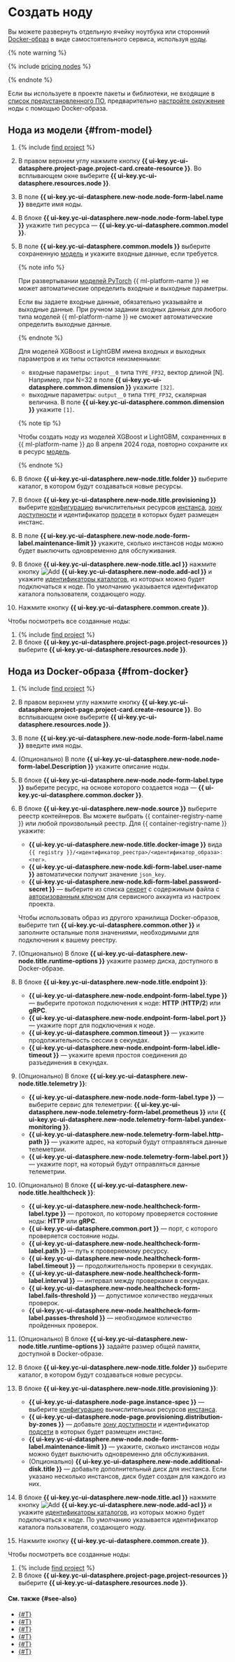 # Создать ноду

Вы можете развернуть отдельную ячейку ноутбука или сторонний [Docker-образ](../../../container-registry/concepts/docker-image.md) в виде самостоятельного сервиса, используя [ноды](../../concepts/resource-model.md#resources).

{% note warning %}

{% include [pricing nodes](../../../_includes/datasphere/nodes-pricing-warn.md) %}

{% endnote %}

Если вы используете в проекте пакеты и библиотеки, не входящие в [список предустановленного ПО](../../concepts/preinstalled-packages.md), предварительно [настройте окружение](node-customization.md) ноды с помощью Docker-образа.

## Нода из модели {#from-model}


1. {% include [find project](../../../_includes/datasphere/ui-find-project.md) %}
1. В правом верхнем углу нажмите кнопку **{{ ui-key.yc-ui-datasphere.project-page.project-card.create-resource }}**. Во всплывающем окне выберите **{{ ui-key.yc-ui-datasphere.resources.node }}**.
1. В поле **{{ ui-key.yc-ui-datasphere.new-node.node-form-label.name }}** введите имя ноды.
1. В блоке **{{ ui-key.yc-ui-datasphere.new-node.node-form-label.type }}** укажите тип ресурса — **{{ ui-key.yc-ui-datasphere.common.model }}**.
1. В поле **{{ ui-key.yc-ui-datasphere.common.models }}** выберите сохраненную [модель](../../concepts/models/index.md) и укажите входные данные, если требуется.

   {% note info %}

   При развертывании [моделей PyTorch](../../concepts/models/index.md#supported-types) {{ ml-platform-name }} не может автоматические определить входные и выходные параметры.

   Если вы задаете входные данные, обязательно указывайте и выходные данные. При ручном задании входных данных для любого типа моделей {{ ml-platform-name }} не сможет автоматические определить выходные данные.

   {% endnote %}

   Для моделей XGBoost и LightGBM имена входных и выходных параметров и их типы остаются неизменными: 
   * входные параметры: `input__0` типа `TYPE_FP32`, вектор длиной [N]. Например, при N=32 в поле **{{ ui-key.yc-ui-datasphere.common.dimension }}** укажите `[32]`. 
   * выходные параметры: `output__0` типа `TYPE_FP32`, скалярная величина. В поле **{{ ui-key.yc-ui-datasphere.common.dimension }}** укажите `[1]`.
   
   {% note tip %}
   
   Чтобы создать ноду из моделей XGBoost и LightGBM, сохраненных в {{ ml-platform-name }} до 8 апреля 2024 года, повторно сохраните их в ресурс [модель](../../concepts/models/index.md).

   {% endnote %}

1. В блоке **{{ ui-key.yc-ui-datasphere.new-node.title.folder }}** выберите каталог, в котором будут создаваться новые ресурсы.
1. В блоке **{{ ui-key.yc-ui-datasphere.new-node.title.provisioning }}** выберите [конфигурацию](../../concepts/configurations.md) вычислительных ресурсов [инстанса](../../concepts/deploy/index.md), [зону доступности](../../../overview/concepts/geo-scope.md) и идентификатор [подсети](../../../vpc/concepts/network.md#subnet) в которых будет размещен инстанс.
1. В поле **{{ ui-key.yc-ui-datasphere.new-node.node-form-label.maintenance-limit }}** укажите, сколько инстансов ноды можно будет выключить одновременно для обслуживания.
1. В блоке **{{ ui-key.yc-ui-datasphere.new-node.title.acl }}** нажмите кнопку ![Add](../../../_assets/console-icons/plus.svg) **{{ ui-key.yc-ui-datasphere.new-node.add-acl }}** и укажите [идентификаторы каталогов](../../../resource-manager/operations/folder/get-id.md), из которых можно будет подключаться к ноде. По умолчанию указывается идентификатор каталога пользователя, создающего ноду.
1. Нажмите кнопку **{{ ui-key.yc-ui-datasphere.common.create }}**.

Чтобы посмотреть все созданные ноды:
1. {% include [find project](../../../_includes/datasphere/ui-find-project.md) %}
1. В блоке **{{ ui-key.yc-ui-datasphere.project-page.project-resources }}** выберите **{{ ui-key.yc-ui-datasphere.resources.node }}**.

## Нода из Docker-образа {#from-docker}

1. {% include [find project](../../../_includes/datasphere/ui-find-project.md) %}
1. В правом верхнем углу нажмите кнопку **{{ ui-key.yc-ui-datasphere.project-page.project-card.create-resource }}**. Во всплывающем окне выберите **{{ ui-key.yc-ui-datasphere.resources.node }}**.
1. В поле **{{ ui-key.yc-ui-datasphere.new-node.node-form-label.name }}** введите имя ноды.
1. (Опционально) В поле **{{ ui-key.yc-ui-datasphere.new-node.node-form-label.Description }}** укажите описание ноды.
1. В блоке **{{ ui-key.yc-ui-datasphere.new-node.node-form-label.type }}** выберите ресурс, на основе которого создается нода — **{{ ui-key.yc-ui-datasphere.common.docker }}**.
1. В блоке **{{ ui-key.yc-ui-datasphere.new-node.source }}** выберите реестр контейнеров. Вы можете выбрать {{ container-registry-name }} или любой произвольный реестр. Для {{ container-registry-name }} укажите:
   * **{{ ui-key.yc-ui-datasphere.new-node.title.docker-image }}** вида `{{ registry }}/<идентификатор_реестра>/<идентификатор_образа>:<тег>`.
   * **{{ ui-key.yc-ui-datasphere.new-node.kdi-form-label.user-name }}** автоматически получит значение `json_key`.
   * **{{ ui-key.yc-ui-datasphere.new-node.kdi-form-label.password-secret }}** — выберите из списка [секрет](../../concepts/secrets.md) с содержимым файла с [авторизованным ключом](../../../iam/concepts/authorization/key.md) для сервисного аккаунта из настроек проекта.
     
   Чтобы использовать образ из другого хранилища Docker-образов, выберите тип **{{ ui-key.yc-ui-datasphere.common.other }}** и заполните остальные поля значениями, необходимыми для подключения к вашему реестру.

1. (Опционально) В блоке **{{ ui-key.yc-ui-datasphere.new-node.title.runtime-options }}** укажите размер диска, доступного в Docker-образе.

1. В блоке **{{ ui-key.yc-ui-datasphere.new-node.title.endpoint }}**:
   * **{{ ui-key.yc-ui-datasphere.new-node.endpoint-form-label.type }}** — выберите протокол подключения к ноде: **HTTP** (**HTTP/2**) или **gRPC**.
   * **{{ ui-key.yc-ui-datasphere.new-node.endpoint-form-label.port }}** — укажите порт для подключения к ноде.
   * **{{ ui-key.yc-ui-datasphere.common.timeout }}** — укажите продолжительность сессии в секундах.
   * **{{ ui-key.yc-ui-datasphere.new-node.endpoint-form-label.idle-timeout }}** — укажите время простоя соединения до разъединения в секундах.
1. (Опционально) В блоке **{{ ui-key.yc-ui-datasphere.new-node.title.telemetry }}**:
   * **{{ ui-key.yc-ui-datasphere.new-node.node-form-label.type }}** — выберите сервис для телеметрии: **{{ ui-key.yc-ui-datasphere.new-node.telemetry-form-label.prometheus }}** или **{{ ui-key.yc-ui-datasphere.new-node.telemetry-form-label.yandex-monitoring }}**. 
   * **{{ ui-key.yc-ui-datasphere.new-node.telemetry-form-label.http-path }}** — укажите адрес, на который будут отправляться данные телеметрии.
   * **{{ ui-key.yc-ui-datasphere.new-node.telemetry-form-label.port }}** — укажите порт, на который будут отправляться данные телеметрии.
1. (Опционально) В блоке **{{ ui-key.yc-ui-datasphere.new-node.title.healthcheck }}**:
   * **{{ ui-key.yc-ui-datasphere.new-node.healthcheck-form-label.type }}** — протокол, по которому проверяется состояние ноды: **HTTP** или **gRPC**.
   * **{{ ui-key.yc-ui-datasphere.common.port }}** — порт, с которого проверяется состояние ноды.
   * **{{ ui-key.yc-ui-datasphere.new-node.healthcheck-form-label.path }}** — путь к проверяемому ресурсу.
   * **{{ ui-key.yc-ui-datasphere.new-node.healthcheck-form-label.timeout }}** — продолжительность проверки в секундах.
   * **{{ ui-key.yc-ui-datasphere.new-node.healthcheck-form-label.interval }}** — интервал между проверками в секундах.
   * **{{ ui-key.yc-ui-datasphere.new-node.healthcheck-form-label.fails-threshold }}** — допустимое количество неудачных проверок.
   * **{{ ui-key.yc-ui-datasphere.new-node.healthcheck-form-label.passes-threshold }}** — необходимое количество пройденных проверок.
1. (Опционально) В блоке **{{ ui-key.yc-ui-datasphere.new-node.title.runtime-options }}** задайте размер общей памяти, доступной в Docker-образе.
1. В блоке **{{ ui-key.yc-ui-datasphere.new-node.title.folder }}** выберите каталог, в котором будут создаваться новые ресурсы.
1. В блоке **{{ ui-key.yc-ui-datasphere.new-node.title.provisioning }}**:
   * **{{ ui-key.yc-ui-datasphere.node-page.instance-spec }}** — выберите [конфигурацию](../../concepts/configurations.md) вычислительных ресурсов [инстанса](../../concepts/deploy/index.md).
   * **{{ ui-key.yc-ui-datasphere.node-page.provisioning.distribution-by-zones }}** — добавьте [зону доступности](../../../overview/concepts/geo-scope.md) и идентификатор [подсети](../../../vpc/concepts/network.md#subnet) в которых будет размещен инстанс.
   * **{{ ui-key.yc-ui-datasphere.new-node.node-form-label.maintenance-limit }}** — укажите, сколько инстансов ноды можно будет выключить одновременно для обслуживания.
   * (Опционально) **{{ ui-key.yc-ui-datasphere.new-node.additional-disk.title }}** — добавьте дополнительный диск для инстанса. Если указано несколько инстансов, диск будет создан для каждого из них.
1. В блоке **{{ ui-key.yc-ui-datasphere.new-node.title.acl }}** нажмите кнопку ![Add](../../../_assets/console-icons/plus.svg) **{{ ui-key.yc-ui-datasphere.new-node.add-acl }}** и укажите [идентификаторы каталогов](../../../resource-manager/operations/folder/get-id.md), из которых можно будет подключаться к ноде. По умолчанию указывается идентификатор каталога пользователя, создающего ноду.
1. Нажмите кнопку **{{ ui-key.yc-ui-datasphere.common.create }}**.

Чтобы посмотреть все созданные ноды:
1. {% include [find project](../../../_includes/datasphere/ui-find-project.md) %}
1. В блоке **{{ ui-key.yc-ui-datasphere.project-page.project-resources }}** выберите **{{ ui-key.yc-ui-datasphere.resources.node }}**.

#### См. также {#see-also}

* [{#T}](node-customization.md)
* [{#T}](node-update.md)
* [{#T}](node-delete.md)
* [{#T}](alias-create.md)
* [{#T}](../../tutorials/node-from-docker.md)
* [{#T}](../../tutorials/node-from-model.md)
